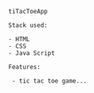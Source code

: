     tiTacToeApp

    Stack used:

    - HTML
    - CSS
    - Java Script

    Features:

     - tic tac toe game...